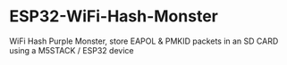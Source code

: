 # ESP32-WiFi-Hash-Monster
WiFi Hash Purple Monster, store EAPOL &amp; PMKID packets in an SD CARD using a M5STACK / ESP32 device

